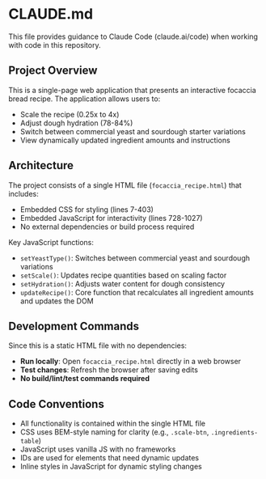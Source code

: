 # CLAUDE.md

This file provides guidance to Claude Code (claude.ai/code) when working with code in this repository.

## Project Overview

This is a single-page web application that presents an interactive focaccia bread recipe. The application allows users to:
- Scale the recipe (0.25x to 4x)
- Adjust dough hydration (78-84%)
- Switch between commercial yeast and sourdough starter variations
- View dynamically updated ingredient amounts and instructions

## Architecture

The project consists of a single HTML file (`focaccia_recipe.html`) that includes:
- Embedded CSS for styling (lines 7-403)
- Embedded JavaScript for interactivity (lines 728-1027)
- No external dependencies or build process required

Key JavaScript functions:
- `setYeastType()`: Switches between commercial yeast and sourdough variations
- `setScale()`: Updates recipe quantities based on scaling factor
- `setHydration()`: Adjusts water content for dough consistency
- `updateRecipe()`: Core function that recalculates all ingredient amounts and updates the DOM

## Development Commands

Since this is a static HTML file with no dependencies:
- **Run locally**: Open `focaccia_recipe.html` directly in a web browser
- **Test changes**: Refresh the browser after saving edits
- **No build/lint/test commands required**

## Code Conventions

- All functionality is contained within the single HTML file
- CSS uses BEM-style naming for clarity (e.g., `.scale-btn`, `.ingredients-table`)
- JavaScript uses vanilla JS with no frameworks
- IDs are used for elements that need dynamic updates
- Inline styles in JavaScript for dynamic styling changes